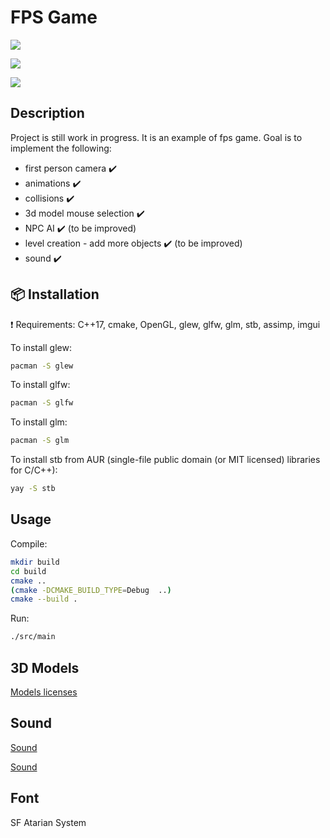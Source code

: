 # FPS Game

![](images/1.png)

![](images/2.png)

![](images/3.png)

## Description

Project is still work in progress. It is an example of fps game. Goal is to implement the following:
- first person camera :heavy_check_mark:
- animations :heavy_check_mark:
- collisions :heavy_check_mark:
- 3d model mouse selection :heavy_check_mark:
- NPC AI :heavy_check_mark: (to be improved)
- level creation - add more objects :heavy_check_mark: (to be improved)
- sound :heavy_check_mark:

## :package: Installation

:exclamation: Requirements: C++17, cmake, OpenGL, glew, glfw, glm, stb, assimp, imgui

To install glew:

```sh
pacman -S glew

```

To install glfw:

```sh
pacman -S glfw

```

To install glm:

```sh
pacman -S glm

```

To install stb from AUR (single-file public domain (or MIT licensed) libraries for C/C++):

```sh
yay -S stb

```


## Usage

Compile:

```sh
mkdir build
cd build
cmake ..
(cmake -DCMAKE_BUILD_TYPE=Debug  ..)
cmake --build .

```

Run:

```sh
./src/main
```

## 3D Models

[Models licenses](./models_licenses.md)

## Sound

[Sound](https://www.fesliyanstudios.com/sound-effects-search.php?q=)

[Sound](https://www.soundjay.com/gun-sound-effect.html)

## Font

SF Atarian System
